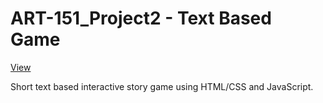 # ART-151_Project2 - Text Based Game

[View](https://ryanthommes.github.io/ART-151_Project2/)

Short text based interactive story game using HTML/CSS and JavaScript.
